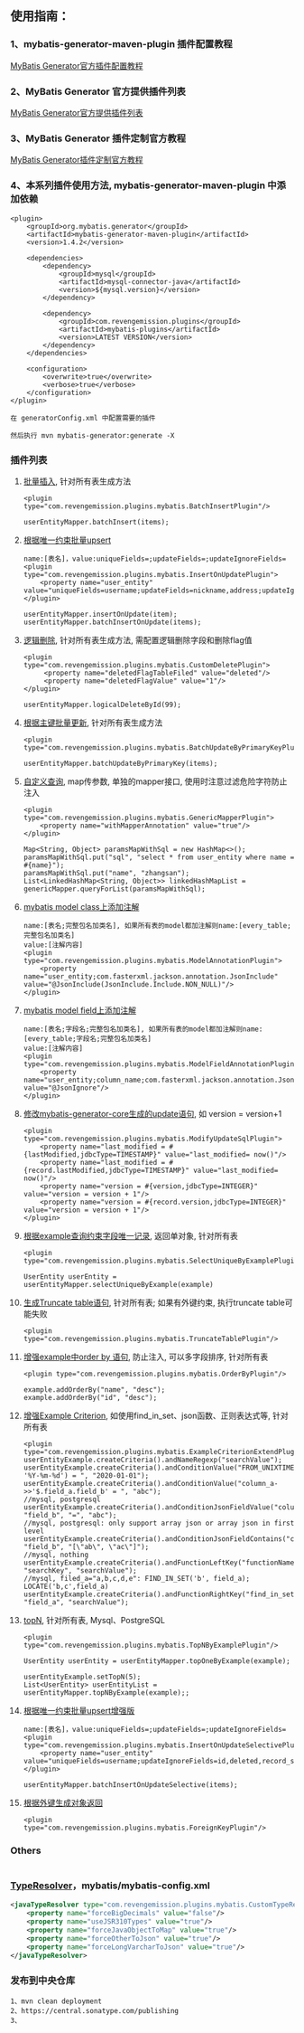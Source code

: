 ## 使用指南：

### 1、mybatis-generator-maven-plugin 插件配置教程

[MyBatis Generator官方插件配置教程](http://www.mybatis.org/generator/configreference/plugin.html)

### 2、MyBatis Generator 官方提供插件列表

[MyBatis Generator官方提供插件列表](http://www.mybatis.org/generator/reference/plugins.html)

### 3、MyBatis Generator 插件定制官方教程

[MyBatis Generator插件定制官方教程](http://www.mybatis.org/generator/reference/pluggingIn.html)

### 4、本系列插件使用方法, mybatis-generator-maven-plugin 中添加依赖
````
<plugin>
    <groupId>org.mybatis.generator</groupId>
    <artifactId>mybatis-generator-maven-plugin</artifactId>
    <version>1.4.2</version>
    
    <dependencies>
        <dependency>
            <groupId>mysql</groupId>
            <artifactId>mysql-connector-java</artifactId>
            <version>${mysql.version}</version>
        </dependency>
    
        <dependency>
            <groupId>com.revengemission.plugins</groupId>
            <artifactId>mybatis-plugins</artifactId>
            <version>LATEST VERSION</version>
        </dependency>
    </dependencies>
    
    <configuration>
        <overwrite>true</overwrite>
        <verbose>true</verbose>
    </configuration>
</plugin>

在 generatorConfig.xml 中配置需要的插件

然后执行 mvn mybatis-generator:generate -X
````

### 插件列表

1. [批量插入](src/main/java/com/revengemission/plugins/mybatis/BatchInsertPlugin.java), 针对所有表生成方法
    ````
    <plugin type="com.revengemission.plugins.mybatis.BatchInsertPlugin"/>
    
    userEntityMapper.batchInsert(items);
    ````
2. [根据唯一约束批量upsert](src/main/java/com/revengemission/plugins/mybatis/InsertOnUpdatePlugin.java)
    ````
    name:[表名]，value:uniqueFields=;updateFields=;updateIgnoreFields=
    <plugin type="com.revengemission.plugins.mybatis.InsertOnUpdatePlugin">
        <property name="user_entity" value="uniqueFields=username;updateFields=nickname,address;updateIgnoreFields=id,deleted,record_status,sort_priority,remark,date_created"/>
    </plugin>
   
    userEntityMapper.insertOnUpdate(item);
    userEntityMapper.batchInsertOnUpdate(items);
    ````
3. [逻辑删除](src/main/java/com/revengemission/plugins/mybatis/CustomDeletePlugin.java), 针对所有表生成方法, 需配置逻辑删除字段和删除flag值
    ````
    <plugin type="com.revengemission.plugins.mybatis.CustomDeletePlugin">
         <property name="deletedFlagTableFiled" value="deleted"/>
         <property name="deletedFlagValue" value="1"/>
    </plugin>
   
    userEntityMapper.logicalDeleteById(99);
    ````
4. [根据主键批量更新](src/main/java/com/revengemission/plugins/mybatis/BatchUpdateByPrimaryKeyPlugin.java), 针对所有表生成方法
    ````
    <plugin type="com.revengemission.plugins.mybatis.BatchUpdateByPrimaryKeyPlugin"/>
   
    userEntityMapper.batchUpdateByPrimaryKey(items);
    ````
5. [自定义查询](src/main/java/com/revengemission/plugins/mybatis/GenericMapperPlugin.java), map传参数, 单独的mapper接口, 使用时注意过滤危险字符防止注入
    ````
    <plugin type="com.revengemission.plugins.mybatis.GenericMapperPlugin">
        <property name="withMapperAnnotation" value="true"/>
    </plugin>
   
    Map<String, Object> paramsMapWithSql = new HashMap<>();
    paramsMapWithSql.put("sql", "select * from user_entity where name = #{name}");
    paramsMapWithSql.put("name", "zhangsan");
    List<LinkedHashMap<String, Object>> linkedHashMapList = genericMapper.queryForList(paramsMapWithSql);
    ````
6. [mybatis model class上添加注解](src/main/java/com/revengemission/plugins/mybatis/ModelAnnotationPlugin.java)
    ````
    name:[表名;完整包名加类名], 如果所有表的model都加注解则name:[every_table;完整包名加类名]
    value:[注解内容]
    <plugin type="com.revengemission.plugins.mybatis.ModelAnnotationPlugin">
        <property name="user_entity;com.fasterxml.jackson.annotation.JsonInclude" value="@JsonInclude(JsonInclude.Include.NON_NULL)"/>
    </plugin>
    ````
7. [mybatis model field上添加注解](src/main/java/com/revengemission/plugins/mybatis/ModelFieldAnnotationPlugin.java)
    ````
    name:[表名;字段名;完整包名加类名], 如果所有表的model都加注解则name:[every_table;字段名;完整包名加类名]
    value:[注解内容]
    <plugin type="com.revengemission.plugins.mybatis.ModelFieldAnnotationPlugin">
        <property name="user_entity;column_name;com.fasterxml.jackson.annotation.JsonIgnore" value="@JsonIgnore"/>
    </plugin>
    ````
8. [修改mybatis-generator-core生成的update语句](src/main/java/com/revengemission/plugins/mybatis/ModifyUpdateSqlPlugin.java), 如 version = version+1
    ````
    <plugin type="com.revengemission.plugins.mybatis.ModifyUpdateSqlPlugin">
        <property name="last_modified = #{lastModified,jdbcType=TIMESTAMP}" value="last_modified= now()"/>
        <property name="last_modified = #{record.lastModified,jdbcType=TIMESTAMP}" value="last_modified= now()"/>
        <property name="version = #{version,jdbcType=INTEGER}" value="version = version + 1"/>
        <property name="version = #{record.version,jdbcType=INTEGER}" value="version = version + 1"/>
    </plugin>
    ````
9. [根据example查询约束字段唯一记录](src/main/java/com/revengemission/plugins/mybatis/SelectUniqueByExamplePlugin.java), 返回单对象, 针对所有表
    ````
    <plugin type="com.revengemission.plugins.mybatis.SelectUniqueByExamplePlugin"/>
   
    UserEntity userEntity = userEntityMapper.selectUniqueByExample(example)
    ````
10. [生成Truncate table语句](src/main/java/com/revengemission/plugins/mybatis/TruncateTablePlugin.java), 针对所有表; 如果有外键约束, 执行truncate table可能失败
    ````
    <plugin type="com.revengemission.plugins.mybatis.TruncateTablePlugin"/>
    ````
11. [增强example中order by 语句](src/main/java/com/revengemission/plugins/mybatis/OrderByPlugin.java), 防止注入, 可以多字段排序, 针对所有表
    ````
    <plugin type="com.revengemission.plugins.mybatis.OrderByPlugin"/>
    
    example.addOrderBy("name", "desc");
    example.addOrderBy("id", "desc");
    ````
12. [增强Example Criterion](src/main/java/com/revengemission/plugins/mybatis/ExampleCriterionExtendPlugin.java), 如使用find_in_set、json函数、正则表达式等, 针对所有表
    ````
    <plugin type="com.revengemission.plugins.mybatis.ExampleCriterionExtendPlugin"/>
    userEntityExample.createCriteria().andNameRegexp("searchValue");
    userEntityExample.createCriteria().andConditionValue("FROM_UNIXTIME(field_b, '%Y-%m-%d') = ", "2020-01-01");
    userEntityExample.createCriteria().andConditionValue("column_a->>'$.field_a.field_b' = ", "abc");
    //mysql, postgresql
    userEntityExample.createCriteria().andConditionJsonFieldValue("column_a", "field_b", "=", "abc");
    //mysql, postgresql: only support array json or array json in first level
    userEntityExample.createCriteria().andConditionJsonFieldContains("column_a", "field_b", "[\"ab\", \"ac\"]");
    //mysql, nothing
    userEntityExample.createCriteria().andFunctionLeftKey("functionName", "searchKey", "searchValue");
    //mysql, filed_a="a,b,c,d,e": FIND_IN_SET('b', field_a); LOCATE('b,c',field_a)
    userEntityExample.createCriteria().andFunctionRightKey("find_in_set", "field_a", "searchValue"); 
    ````
13. [topN](src/main/java/com/revengemission/plugins/mybatis/TopNByExamplePlugin.java), 针对所有表, Mysql、PostgreSQL
    ````
    <plugin type="com.revengemission.plugins.mybatis.TopNByExamplePlugin"/>
    
    UserEntity userEntity = userEntityMapper.topOneByExample(example);
    
    userEntityExample.setTopN(5);
    List<UserEntity> userEntityList = userEntityMapper.topNByExample(example);;
    ````
14. [根据唯一约束批量upsert增强版](src/main/java/com/revengemission/plugins/mybatis/InsertOnUpdateSelectivePlugin.java)
    ````
    name:[表名]，value:uniqueFields=;updateFields=;updateIgnoreFields=
    <plugin type="com.revengemission.plugins.mybatis.InsertOnUpdateSelectivePlugin">
        <property name="user_entity" value="uniqueFields=username;updateIgnoreFields=id,deleted,record_status,sort_priority,remark,date_created"/>
    </plugin>
   
    userEntityMapper.batchInsertOnUpdateSelective(items);
    ````
15. [根据外键生成对象返回](src/main/java/com/revengemission/plugins/mybatis/ForeignKeyPlugin.java)
    ````
    <plugin type="com.revengemission.plugins.mybatis.ForeignKeyPlugin"/>
    ````
### Others
````

````

### [TypeResolver](src/main/java/com/revengemission/plugins/mybatis/CustomTypeResolver.java)，mybatis/mybatis-config.xml
````xml
<javaTypeResolver type="com.revengemission.plugins.mybatis.CustomTypeResolver">
    <property name="forceBigDecimals" value="false"/>
    <property name="useJSR310Types" value="true"/>
    <property name="forceJavaObjectToMap" value="true"/>
    <property name="forceOtherToJson" value="true"/>
    <property name="forceLongVarcharToJson" value="true"/>
</javaTypeResolver>

````

### 发布到中央仓库
````
1、mvn clean deployment
2、https://central.sonatype.com/publishing
3、
````

